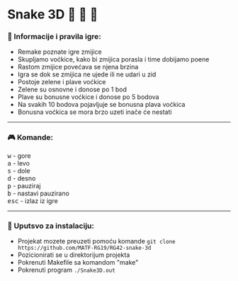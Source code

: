 # Snake 3D :snake: :snake: :snake:

### :memo: Informacije i pravila igre:
* Remake poznate igre zmijice <br>
* Skupljamo voćkice, kako bi zmijica porasla i time dobijamo poene <br>
* Rastom zmijice povećava se njena brzina <br>
* Igra se dok se zmijica ne ujede ili ne udari u zid <br>
* Postoje zelene i plave voćkice
* Zelene su osnovne i donose po 1 bod
* Plave su bonusne voćkice i donose po 5 bodova
* Na svakih 10 bodova pojavljuje se bonusna plava voćkica
* Bonusna voćkica se mora brzo uzeti inače će nestati
<hr>

### :video_game: Komande:
<kbd>w</kbd> - gore <br>
<kbd>a</kbd> - levo <br>
<kbd>s</kbd> - dole <br>
<kbd>d</kbd> - desno <br>
<kbd>p</kbd> - pauziraj <br>
<kbd>b</kbd> - nastavi pauzirano <br>
<kbd>esc</kbd> - izlaz iz igre <br>

<hr>

### :wrench: Uputsvo za instalaciju:
* Projekat mozete preuzeti pomoću komande `git clone https://github.com/MATF-RG19/RG42-snake-3d` <br>
* Pozicionirati se u direktorijum projekta
* Pokrenuti Makefile  sa komandom "make"<br>
* Pokrenuti program `./Snake3D.out`
